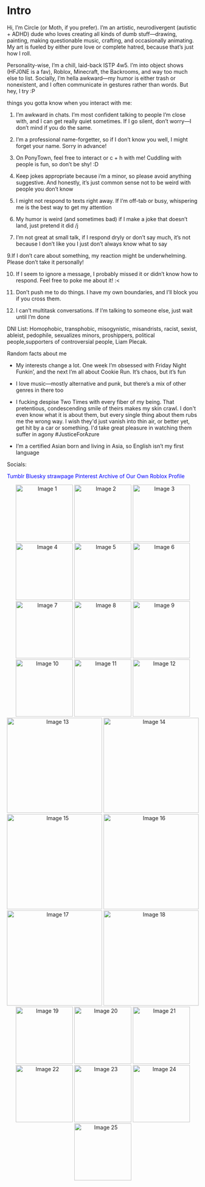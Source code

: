 
# Intro
Hi, I’m Circle (or Moth, if you prefer). I’m an artistic, neurodivergent (autistic + ADHD) dude who loves creating all kinds of dumb stuff—drawing, painting, making questionable music, crafting, and occasionally animating. My art is fueled by either pure love or complete hatred, because that’s just how I roll.

Personality-wise, I’m a chill, laid-back ISTP 4w5. I’m into object shows (HFJ0NE is a fav), Roblox, Minecraft, the Backrooms, and way too much else to list. Socially, I’m hella awkward—my humor is either trash or nonexistent, and I often communicate in gestures rather than words. But hey, I try :P

 things you gotta know when you interact with me:

1. I’m awkward in chats. I’m most confident talking to people I’m close with, and I can get really quiet sometimes. If I go silent, don’t worry—I don’t mind if you do the same.

2. I’m a professional name-forgetter, so if I don’t know you well, I might forget your name. Sorry in advance!

4. On PonyTown, feel free to interact or c + h with me! Cuddling with people is fun, so don’t be shy! :D

5. Keep jokes appropriate because i’m a minor, so please avoid anything suggestive. And honestly, it’s just common sense not to be weird with people you don’t know

6. I might not respond to texts right away. If I’m off-tab or busy, whispering me is the best way to get my attention

7. My humor is weird (and sometimes bad) if I make a joke that doesn’t land, just pretend it did /j

8. I’m not great at small talk, if I respond dryly or don’t say much, it’s not because I don’t like you I just don’t always know what to say

9.If I don’t care about something, my reaction might be underwhelming. Please don’t take it personally!

10. If I seem to ignore a message, I probably missed it or didn’t know how to respond. Feel free to poke me about it! :<

11. Don’t push me to do things. I have my own boundaries, and I’ll block you if you cross them.
    
12. I can’t multitask conversations. If I’m talking to someone else, just wait until I’m done
    

DNI List: Homophobic, transphobic, misogynistic, misandrists, racist, sexist, ableist, pedophile, sexualizes minors, proshippers, political people,supporters of controversial people, Liam Plecak. 


Random facts about me

- My interests change a lot. One week I’m obsessed with Friday Night Funkin’, and the next I’m all about Cookie Run. It’s chaos, but it’s fun

- I love music—mostly alternative and punk, but there’s a mix of other genres in there too

- I fucking despise Two Times with every fiber of my being. That pretentious, condescending smile of theirs makes my skin crawl. I don't even know what it is about them, but every single thing about them rubs me the wrong way. I wish they'd just vanish into thin air, or better yet, get hit by a car or something. I'd take great pleasure in watching them suffer in agony #JusticeForAzure

- I’m a certified Asian born and living in Asia, so English isn’t my first language
  

Socials:

<a href="https://www.tumblr.com/blog/circlewithamole" style="color: blue; text-decoration: none;">Tumblr</a>
<a href="https://bsky.app/profile/circlewithamole.bsky.social" style="color: blue; text-decoration: none;">Bluesky</a>
<a href="https://imonthevergeoflosingit.straw.page" style="color: blue; text-decoration: none;">strawpage</a>
<a href="https://ca.pinterest.com/convertedPartypooper/" style="color: blue; text-decoration: none;">Pinterest</a>
<a href="https://archiveofourown.org/users/circlewithamole" style="color: blue; text-decoration: none;">Archive of Our Own</a>
<a href="https://www.roblox.com/users/1715948456/profile" style="color: blue; text-decoration: none;">Roblox Profile</a>
<div align="center">


<div align="center">
  <img src="https://github.com/user-attachments/assets/8ad5063a-cffa-43a9-8a27-985eb8262c2b" alt="Image 1" width="150">
  <img src="https://github.com/user-attachments/assets/2a791039-287c-4947-a4fa-0629f474ef3f" alt="Image 2" width="150">
  <img src="https://github.com/user-attachments/assets/e78a5f73-1a9a-4e3b-a88a-bf1a369406f8" alt="Image 3" width="150">
  <img src="https://github.com/user-attachments/assets/8814924f-ebe2-4a8a-ae08-e6defe74aa25" alt="Image 4" width="150">
  <img src="https://github.com/user-attachments/assets/0692c4f2-7b45-4a6a-a3bd-61980ba70e88" alt="Image 5" width="150">
  <img src="https://github.com/user-attachments/assets/9b35fe75-6106-4f66-9a31-58407537f1dd" alt="Image 6" width="150">
  <img src="https://github.com/user-attachments/assets/45b0cc0c-a073-42d6-a866-c63740d32579" alt="Image 7" width="150">
  <img src="https://github.com/user-attachments/assets/ad5924ba-9086-4d60-8dbf-58e663f9632d" alt="Image 8" width="150">
  <img src="https://github.com/user-attachments/assets/34693935-563b-437c-9dbf-5cad348f302f" alt="Image 9" width="150">
  <img src="https://github.com/user-attachments/assets/2f5a8408-41e8-46e2-aed9-b0475cbd9c28" alt="Image 10" width="150">
  <img src="https://github.com/user-attachments/assets/e0a3c085-33ab-40ee-990f-ca59b31de28b" alt="Image 11" width="150">
  <img src="https://github.com/user-attachments/assets/b95fd07a-dc1e-48a6-8073-b4e6568480c2" alt="Image 12" width="150">
  <img src="https://github.com/user-attachments/assets/920d0db1-7f86-46f7-a7f4-04ced5e067b9" alt="Image 13" width="250">
  <img src="https://github.com/user-attachments/assets/95a39d68-51b5-44be-8685-41ebc181ad3f" alt="Image 14" width="250">
  <img src="https://github.com/user-attachments/assets/8f57b5e3-7e25-4c1f-add4-25758c8f3585" alt="Image 15" width="250">
  <img src="https://github.com/user-attachments/assets/f4c35449-8b79-4489-b131-a94a8935eb79" alt="Image 16" width="250">
  <img src="https://github.com/user-attachments/assets/8e001d01-36dd-4e79-8952-e3c23cbbc8e0" alt="Image 17" width="250">
  <img src="https://github.com/user-attachments/assets/27fd6bcf-cf9f-4de5-9fda-d94ce11b5fd3" alt="Image 18" width="250">
  <img src="https://github.com/user-attachments/assets/a8e12b6d-ee0e-4128-94d3-e116d60665c3" alt="Image 19" width="150">
  <img src="https://github.com/user-attachments/assets/d2b44c1c-4ff1-402d-b40e-8357c8eadf40" alt="Image 20" width="150">
  <img src="https://github.com/user-attachments/assets/4a5704c9-f03f-4284-9e3e-e3d4343f0032" alt="Image 21" width="150">
  <img src="https://github.com/user-attachments/assets/af278fd4-e3e6-411c-b6b1-2f01c1b068f5" alt="Image 22" width="150">
  <img src="https://github.com/user-attachments/assets/c7b453d5-5df4-45a3-b468-43828523216d" alt="Image 23" width="150">
  <img src="https://github.com/user-attachments/assets/9b020b2e-2045-4ca8-a7e6-5c14fc0c7e89" alt="Image 24" width="150">
  <img src="https://github.com/user-attachments/assets/f4a815bb-3565-4099-b93e-6d62e0c730e9" alt="Image 25" width="150">
</div>

